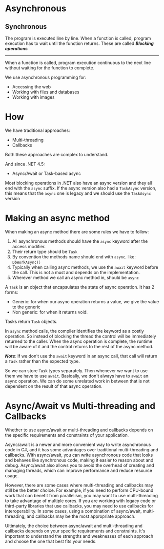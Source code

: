 # Asynchronous

## Synchronous

The program is executed line by line.
When a function is called, program execution has to wait until the function returns. These are called ***Blocking operations***

* * *

When a function is called, program execution continuous to the next line without waiting for the function to complete.

We use asynchronous programming for:

- Accessing the web
- Working with files and databases
- Working with images

# How

We have traditional approaches:

- Multi-threading
- Callbacks

Both these approaches are complex to understand.

And since .NET 4.5:

- Async/Await or Task-based async

Most blocking operations in .NET also have an async version and they all end with the `async` suffix. If the async version also had a `TaskAsync` version, this means that the `async` one is legacy and we should use the `TaskAsync` version

# Making an async method

When making an async method there are some rules we have to follow:

1.  All asynchronous methods should have the `async` keyword after the access modifier.
2.  Their return type should be `Task`
3.  By convention the methods name should end with `async`. like: `DbWorkAsync()`
4.  Typically when calling async methods, we use the `await` keyword before the call. This is not a must and depends on the implementation.
5.  Wherever method we call an async method in, should be `async`

A `Task` is an object that encapsulates the state of async operation. It has 2 forms:

- Generic: for when our async operation returns a value, we give the value to the generic
- Non generic: for when it returns void.

Tasks return `Task` objects.

In `async` method calls, the compiler identifies the keyword as a costly operation. So instead of blocking the thread the control will be immediately returned to the caller.
When the async operation is complete, the runtime will be aware of it and the control returns to the rest of the async method.

***Note***: If we don't use the `await` keyword in an async call, that call will return a `Task` rather than the expected type.

So we can store `Task` types separately. Then whenever we want to use them we have to use `await`.
Basically, we don't always have to `await` an async operation. We can do some unrelated work in between that is not dependent on the result of that async operation.

# Async/Await vs Multi-threading and Callbacks

Whether to use async/await or multi-threading and callbacks depends on the specific requirements and constraints of your application.

Async/await is a newer and more convenient way to write asynchronous code in C#, and it has some advantages over traditional multi-threading and callbacks. With async/await, you can write asynchronous code that looks and behaves like synchronous code, making it easier to reason about and debug. Async/await also allows you to avoid the overhead of creating and managing threads, which can improve performance and reduce resource usage.

However, there are some cases where multi-threading and callbacks may still be the better choice. For example, if you need to perform CPU-bound work that can benefit from parallelism, you may want to use multi-threading to take advantage of multiple cores. If you are working with legacy code or third-party libraries that use callbacks, you may need to use callbacks for interoperability. In some cases, using a combination of async/await, multi-threading, and callbacks may be the most appropriate approach.

Ultimately, the choice between async/await and multi-threading and callbacks depends on your specific requirements and constraints. It's important to understand the strengths and weaknesses of each approach and choose the one that best fits your needs.